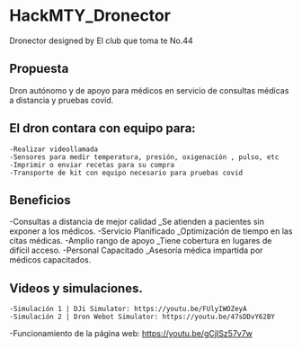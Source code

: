 # HackMTY_Dronector
Dronector designed by El club que toma te No.44

## **Propuesta**
Dron autónomo y de apoyo para médicos en servicio de consultas médicas a distancia y pruebas covid.

## **El dron contara con equipo para:**
    -Realizar videollamada 
    -Sensores para medir temperatura, presión, oxigenación , pulso, etc
    -Imprimir o enviar recetas para su compra
    -Transporte de kit con equipo necesario para pruebas covid

## **Beneficios**
-Consultas a distancia de mejor calidad
 _Se atienden a pacientes sin exponer a los médicos.
-Servicio Planificado
 _Optimización de tiempo en las citas médicas.
-Amplio rango de apoyo
 _Tiene cobertura en lugares de difícil acceso.
-Personal Capacitado
 _Asesoría médica impartida por médicos capacitados.


## **Videos y simulaciones.**
    -Simulación 1 | DJi Simulator: https://youtu.be/FUlyIWOZeyA
    -Simulación 2 | Dron Webot Simulator: https://youtu.be/47sDDvY62BY
   -Funcionamiento de la página web: https://youtu.be/gCjISz57v7w
